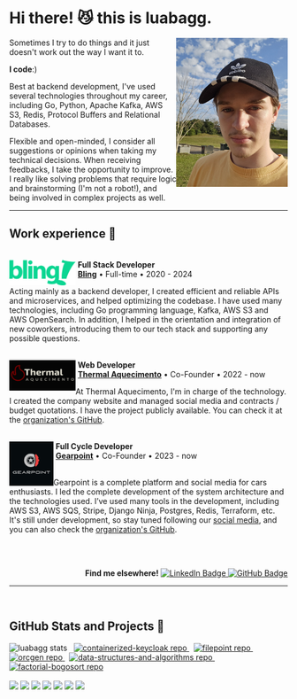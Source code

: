 <h1>Hi there! 😼 this is luabagg.</h1>

<a href="./images" target="_blank">
    <img src="./images/luabagg.jpg" width="40%" align="right" alt="luabagg"/>
</a>

<div align="left"> 
    <p>Sometimes I try to do things and it just doesn't work out the way I want it to.</p>
    <p><strong>I code</strong>:)</p>
    <p>Best at backend development, I've used several technologies throughout my career, including Go, Python, Apache Kafka, AWS S3, Redis, Protocol Buffers and Relational Databases.</p>
    <p>Flexible and open-minded, I consider all suggestions or opinions when taking my technical decisions. When receiving feedbacks, I take the opportunity to improve. I really like solving problems that require logic and brainstorming (I'm not a robot!), and being involved in complex projects as well.</p>
</div>

<hr/>

<div>
    <h2>Work experience 🚀</h2>
    <br/>
    <div>
        <div>
            <img src="./images/bling.svg" width="120px" height="46px" align="left" alt="Bling logo"/>
            &nbsp;<strong>Full Stack Developer</strong>
            <br/>
            &nbsp;<a href="https://www.bling.com.br/"><strong>Bling</strong></a> • Full-time • 2020 - 2024
        </div>
        <p>Acting mainly as a backend developer, I created efficient and reliable APIs and microservices, and helped optimizing the codebase. I have used many technologies, including Go programming language, Kafka, AWS S3 and AWS OpenSearch. In addition, I helped in the orientation and integration of new coworkers, introducing them to our tech stack  and supporting any possible questions.</p>
    </div>
    <br/>
    <div>
        <div>
            <img src="./images/thermal-aquecimento.png" width="120px" height="55px" align="left" alt="Thermal Aquecimento logo"/>
            &nbsp;<strong>Web Developer</strong>
            <br/>
            &nbsp;<a href="https://thermalaquecimento.com.br/"><strong>Thermal Aquecimento</strong></a> • Co-Founder • 2022 - now
        </div>
        <p>At Thermal Aquecimento, I'm in charge of the technology. I created the company website and managed social media and contracts / budget quotations.
        I have the project publicly available. You can check it at the <a href="https://github.com/thermalaquecimento" alt="Organization link">organization's GitHub</a>.</p>
    </div>
    <br/>
    <div>
        <div>
            <img src="./images/gearpoint.svg" width="80px" height="80px" align="left" alt="Gearpoint logo"/>
            &nbsp;<strong>Full Cycle Developer</strong>
            <br/>
            &nbsp;<a href="https://instagram.com/gearpoint.br"><strong>Gearpoint</strong></a> • Co-Founder • 2023 - now
        </div>
        <br/>
        <p>Gearpoint is a complete platform and social media for cars enthusiasts. I led the complete development of the system architecture and the technologies used. I’ve used many tools in the development, including AWS S3, AWS SQS, Stripe, Django Ninja, Postgres, Redis, Terraform, etc. It's still under development, so stay tuned following our <a href="https://instagram.com/gearpoint.br">social media</a>, and you can also check the <a href="https://github.com/gearpoint" alt="Organization link">organization's GitHub</a>.</p>
    </div>
</div>

<br/><br/>

<div align="right">
    <b>Find me elsewhere!</b>
    <a href="https://www.linkedin.com/in/luabagg" target="_blank">
        <img height="18px" src="https://img.shields.io/badge/Luan Baggio-0077B5?style=for-the-badge&logo=linkedin&logoColor=white" alt="LinkedIn Badge"/>
    </a>
    <a href="https://github.com/luabagg" target="_blank">
        <img height="18px" src="https://img.shields.io/github/followers/luabagg?label=follow&style=social" alt="GitHub Badge"/>
    </a>
</div>

<hr/><br/>

<div>
    <h2>GitHub Stats and Projects 📌</h2>
    <img height="150px" src="https://github-readme-stats.vercel.app/api/top-langs/?username=luabagg&hide=html&layout=compact&theme=cobalt" alt="luabagg stats"/>
    &nbsp;
    <a href="https://github.com/luabagg/containerized-keycloak" target="_blank">
        <img height="150px" width="335px" src="https://github-readme-stats.vercel.app/api/pin/?username=luabagg&repo=containerized-keycloak&theme=cobalt" alt="containerized-keycloak repo"/>
    </a>
    &nbsp;
    <a href="https://github.com/gearpoint/filepoint" target="_blank">
        <img height="150px" width="335px" src="https://github-readme-stats.vercel.app/api/pin/?username=gearpoint&repo=filepoint&theme=cobalt" alt="filepoint repo"/>
    </a>
    &nbsp;
    <a href="https://github.com/luabagg/orcgen" target="_blank">
        <img height="150px" width="335px" src="https://github-readme-stats.vercel.app/api/pin/?username=luabagg&repo=orcgen&theme=cobalt" alt="orcgen repo"/>
    </a>
    &nbsp;
    <a href="https://github.com/luabagg/data-structures-and-algorithms" target="_blank">
        <img height="150px" width="335px" src="https://github-readme-stats.vercel.app/api/pin/?username=luabagg&repo=data-structures-and-algorithms&theme=cobalt" alt="data-structures-and-algorithms repo"/>
    </a>
    &nbsp;
    <a href="https://github.com/luabagg/factorial-bogosort" target="_blank">
        <img height="150px" width="335px" src="https://github-readme-stats.vercel.app/api/pin/?username=luabagg&repo=factorial-bogosort&theme=cobalt" alt="factorial-bogosort repo"/>
    </a>
</div>

<br/>

<div>
    <img height="26px" src="https://img.shields.io/badge/PHP-777BB4?style=for-the-badge&logoColor=white"/>
    <img height="26px" src="https://img.shields.io/badge/Python-3776AB?style=for-the-badge&logoColor=white"/>
    <img height="26px" src="https://img.shields.io/badge/Go-00ADD8?style=for-the-badge&logoColor=white"/>
    <img height="26px" src="https://img.shields.io/badge/JavaScript-F7DF1E?style=for-the-badge&logoColor=black"/>
    <img height="26px" src="https://img.shields.io/badge/mysql-4479A1?style=for-the-badge&logoColor=white"/>
    <img height="26px" src="https://img.shields.io/badge/CSS3-1572B6?style=for-the-badge&logoColor=white"/>
    <img height="26px" src="https://img.shields.io/badge/HTML5-E34F26?style=for-the-badge&logoColor=white"/>
</div>
